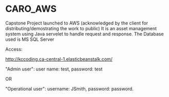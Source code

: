 # CARO_AWS

Capstone Project launched to AWS (acknowledged by the client for distributing/demostrating the work to public) It is an asset management system using Java servelet to handle request and response. The Database used is MS SQL Server

Access:

http://kccoding.ca-central-1.elasticbeanstalk.com/

"Admin user": user name: test, password: test

OR

"Operational user": username: JSmith, password: password.
